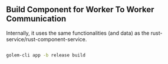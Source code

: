 ## Build Component for Worker To Worker Communication

Internally, it uses the same functionalities (and data) as the rust-service/rust-component-service.

```bash

golem-cli app -b release build

```

